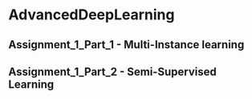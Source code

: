 # AdvancedDeepLearning

## Assignment_1_Part_1 - Multi-Instance learning
## Assignment_1_Part_2 - Semi-Supervised Learning
